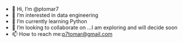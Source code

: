 - 👋 Hi, I’m @ptomar7
- 👀 I’m interested in data engineering
- 🌱 I’m currently learning Python
- 💞️ I’m looking to collaborate on ...I am exploring and will decide soon
- 📫 How to reach me:p7tomar@gmail.com

<!---
ptomar7/ptomar7 is a ✨ special ✨ repository because its `README.md` (this file) appears on your GitHub profile.
You can click the Preview link to take a look at your changes.
--->
